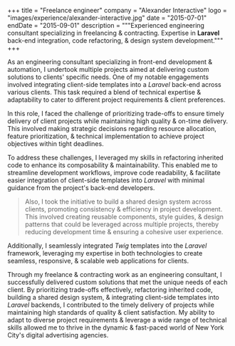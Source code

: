 +++
title = "Freelance engineer"
company = "Alexander Interactive"
logo = "images/experience/alexander-interactive.jpg"
date = "2015-07-01"
endDate = "2015-09-01"
description = """Experienced engineering consultant specializing in freelancing & contracting. Expertise in **Laravel** back-end integration, code refactoring, & design system development."""
+++

As an engineering consultant specializing in front-end development & automation,
I undertook multiple projects aimed at delivering custom solutions to clients'
specific needs. One of my notable engagements involved integrating client-side
templates into a *Laravel* back-end across various clients. This task required a
blend of technical expertise & adaptability to cater to different project
requirements & client preferences.

In this role, I faced the challenge of prioritizing trade-offs to ensure timely
delivery of client projects while maintaining high quality & on-time delivery.
This involved making strategic decisions regarding resource allocation, feature
prioritization, & technical implementation to achieve project objectives within
tight deadlines.

To address these challenges, I leveraged my skills in refactoring inherited code
to enhance its composability & maintainability. This enabled me to streamline
development workflows, improve code readability, & facilitate easier integration
of client-side templates into *Laravel* with minimal guidance from the project's
back-end developers.

> Also, I took the initiative to build a shared design system across clients,
> promoting consistency & efficiency in project development. This involved
> creating reusable components, style guides, & design patterns that could be
> leveraged across multiple projects, thereby reducing development time &
> ensuring a cohesive user experience.

Additionally, I seamlessly integrated *Twig* templates into the *Laravel*
framework, leveraging my expertise in both technologies to create seamless,
responsive, & scalable web applications for clients.

Through my freelance & contracting work as an engineering consultant, I
successfully delivered custom solutions that met the unique needs of each
client. By prioritizing trade-offs effectively, refactoring inherited code,
building a shared design system, & integrating client-side templates into
*Laravel* backends, I contributed to the timely delivery of projects while
maintaining high standards of quality & client satisfaction. My ability to adapt
to diverse project requirements & leverage a wide range of technical skills
allowed me to thrive in the dynamic & fast-paced world of New York City's
digital advertising agencies.
